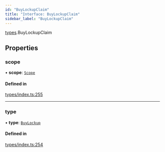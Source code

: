 ```yaml
---
id: "BuyLockupClaim"
title: "Interface: BuyLockupClaim"
sidebar_label: "BuyLockupClaim"
---
```


[types](../../../modules/Types/Types.md).BuyLockupClaim

## Properties

### scope

• **scope**: [`Scope`](../Scope/Scope.md)

#### Defined in

[types/index.ts:255](https://github.com/PolymeshAssociation/polymesh-sdk/blob/720afb69c/src/types/index.ts#L255)

___

### type

• **type**: [`BuyLockup`](../../../enums/Types/ClaimType/ClaimType.md#buylockup)

#### Defined in

[types/index.ts:254](https://github.com/PolymeshAssociation/polymesh-sdk/blob/720afb69c/src/types/index.ts#L254)
